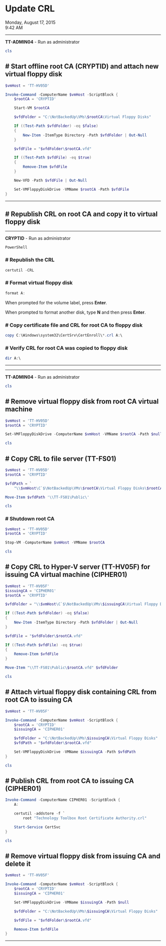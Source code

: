 ﻿# Update CRL

Monday, August 17, 2015\
9:42 AM

---

**TT-ADMIN04** - Run as administrator

```PowerShell
cls
```

## # Start offline root CA (CRYPTID) and attach new virtual floppy disk

```PowerShell
$vmHost = 'TT-HV05D'

Invoke-Command -ComputerName $vmHost -ScriptBlock {
    $rootCA = 'CRYPTID'

    Start-VM $rootCA

    $vfdFolder = "C:\NotBackedUp\VMs\$rootCA\Virtual Floppy Disks"

    If ((Test-Path $vfdFolder) -eq $false)
    {
        New-Item -ItemType Directory -Path $vfdFolder | Out-Null
    }

    $vfdFile = "$vfdFolder\$rootCA.vfd"

    If ((Test-Path $vfdFile) -eq $true)
    {
        Remove-Item $vfdFile
    }

    New-VFD -Path $vfdFile | Out-Null

    Set-VMFloppyDiskDrive -VMName $rootCA -Path $vfdFile
}
```

---

## # Republish CRL on root CA and copy it to virtual floppy disk

---

**CRYPTID** - Run as administrator

```Console
PowerShell
```

### # Republish the CRL

```PowerShell
certutil -CRL
```

### # Format virtual floppy disk

```PowerShell
format A:
```

When prompted for the volume label, press **Enter**.

When prompted to format another disk, type **N** and then press **Enter**.

### # Copy certificate file and CRL for root CA to floppy disk

```PowerShell
copy C:\Windows\system32\CertSrv\CertEnroll\*.crl A:\
```

### # Verify CRL for root CA was copied to floppy disk

```PowerShell
dir A:\
```

---

---

**TT-ADMIN04** - Run as administrator

```PowerShell
cls
```

## # Remove virtual floppy disk from root CA virtual machine

```PowerShell
$vmHost = 'TT-HV05D'
$rootCA = 'CRYPTID'

Set-VMFloppyDiskDrive -ComputerName $vmHost -VMName $rootCA -Path $null
```

```PowerShell
cls
```

## # Copy CRL to file server (TT-FS01)

```PowerShell
$vmHost = 'TT-HV05D'
$rootCA = 'CRYPTID'

$vfdPath = `
    "\\$vmHost\C`$\NotBackedUp\VMs\$rootCA\Virtual Floppy Disks\$rootCA.vfd"

Move-Item $vfdPath '\\TT-FS01\Public\'
```

```PowerShell
cls
```

### # Shutdown root CA

```PowerShell
$vmHost = 'TT-HV05D'
$rootCA = 'CRYPTID'

Stop-VM -ComputerName $vmHost -VMName $rootCA
```

```PowerShell
cls
```

## # Copy CRL to Hyper-V server (TT-HV05F) for issuing CA virtual machine (CIPHER01)

```PowerShell
$vmHost = 'TT-HV05F'
$issuingCA = 'CIPHER01'
$rootCA = 'CRYPTID'

$vfdFolder = "\\$vmHost\C`$\NotBackedUp\VMs\$issuingCA\Virtual Floppy Disks"

If ((Test-Path $vfdFolder) -eq $false)
{
    New-Item -ItemType Directory -Path $vfdFolder | Out-Null
}

$vfdFile = "$vfdFolder\$rootCA.vfd"

If ((Test-Path $vfdFile) -eq $true)
{
    Remove-Item $vfdFile
}

Move-Item "\\TT-FS01\Public\$rootCA.vfd" $vfdFolder
```

```PowerShell
cls
```

## # Attach virtual floppy disk containing CRL from root CA to issuing CA

```PowerShell
$vmHost = 'TT-HV05F'

Invoke-Command -ComputerName $vmHost -ScriptBlock {
    $rootCA = 'CRYPTID'
    $issuingCA = 'CIPHER01'

    $vfdFolder = "C:\NotBackedUp\VMs\$issuingCA\Virtual Floppy Disks"
    $vfdPath = "$vfdFolder\$rootCA.vfd"

    Set-VMFloppyDiskDrive -VMName $issuingCA -Path $vfdPath
}
```

```PowerShell
cls
```

## # Publish CRL from root CA to issuing CA (CIPHER01)

```PowerShell
Invoke-Command -ComputerName CIPHER01 -ScriptBlock {
    A:

    certutil -addstore -f `
        root "Technology Toolbox Root Certificate Authority.crl"

    Start-Service CertSvc
}
```

```PowerShell
cls
```

## # Remove virtual floppy disk from issuing CA and delete it

```PowerShell
$vmHost = 'TT-HV05F'

Invoke-Command -ComputerName $vmHost -ScriptBlock {
    $rootCA = 'CRYPTID'
    $issuingCA = 'CIPHER01'

    Set-VMFloppyDiskDrive -VMName $issuingCA -Path $null

    $vfdFolder = "C:\NotBackedUp\VMs\$issuingCA\Virtual Floppy Disks"

    $vfdFile = "$vfdFolder\$rootCA.vfd"

    Remove-Item $vfdFile
}
```

---
